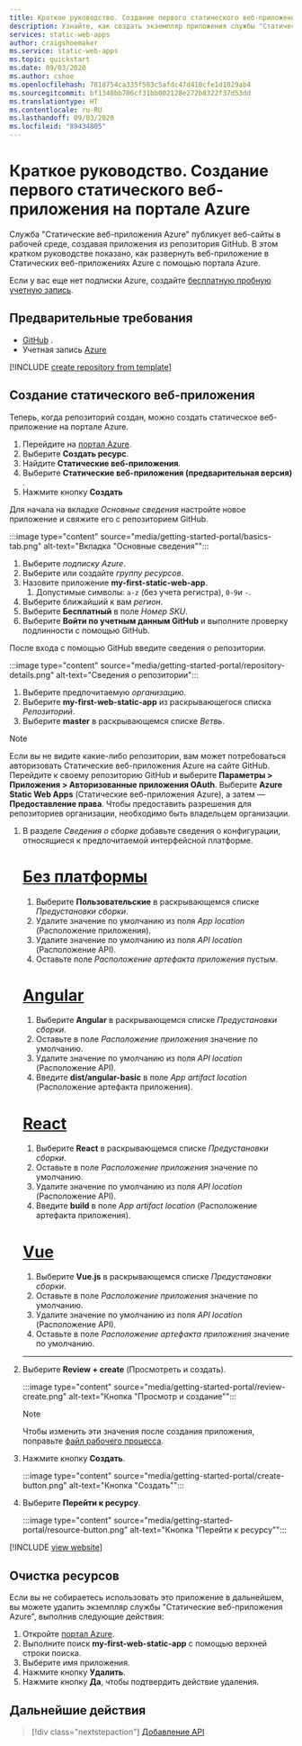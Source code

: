 ```yaml
---
title: Краткое руководство. Создание первого статического веб-приложения с помощью службы "Статические веб-приложения Azure" на портале Azure
description: Узнайте, как создать экземпляр приложения службы "Статические веб-приложения Azure" с помощью портала Azure.
services: static-web-apps
author: craigshoemaker
ms.service: static-web-apps
ms.topic: quickstart
ms.date: 09/03/2020
ms.author: cshoe
ms.openlocfilehash: 7818754ca335f503c5afdc47d410cfe1d1029ab4
ms.sourcegitcommit: bf1340bb706cf31bb002128e272b8322f37d53dd
ms.translationtype: HT
ms.contentlocale: ru-RU
ms.lasthandoff: 09/03/2020
ms.locfileid: "89434805"
---
```

# <a name="quickstart-building-your-first-static-web-app-in-the-azure-portal"></a>Краткое руководство. Создание первого статического веб-приложения на портале Azure

Служба "Статические веб-приложения Azure" публикует веб-сайты в рабочей среде, создавая приложения из репозитория GitHub. В этом кратком руководстве показано, как развернуть веб-приложение в Статических веб-приложениях Azure с помощью портала Azure.

Если у вас еще нет подписки Azure, создайте [бесплатную пробную учетную запись](https://azure.microsoft.com/free).

## <a name="prerequisites"></a>Предварительные требования

- [GitHub](https://github.com) .
- Учетная запись [Azure](https://portal.azure.com)

[!INCLUDE [create repository from template](../../includes/static-web-apps-get-started-create-repo.md)]

## <a name="create-a-static-web-app"></a>Создание статического веб-приложения

Теперь, когда репозиторий создан, можно создать статическое веб-приложение на портале Azure.

1. Перейдите на [портал Azure](https://portal.azure.com).
1. Выберите **Создать ресурс**.
1. Найдите **Статические веб-приложения**.
1. Выберите **Статические веб-приложения (предварительная версия)** .
1. Нажмите кнопку **Создать**

Для начала на вкладке _Основные сведения_ настройте новое приложение и свяжите его с репозиторием GitHub.

:::image type="content" source="media/getting-started-portal/basics-tab.png" alt-text="Вкладка "Основные сведения"":::

1. Выберите _подписку Azure_.
1. Выберите или создайте _группу ресурсов_.
1. Назовите приложение **my-first-static-web-app**.
      1. Допустимые символы: `a-z` (без учета регистра), `0-9`и `-`.
1. Выберите ближайший к вам _регион_.
1. Выберите **Бесплатный** в поле _Номер SKU_.
1. Выберите **Войти по учетным данным GitHub** и выполните проверку подлинности с помощью GitHub.

После входа с помощью GitHub введите сведения о репозитории.

:::image type="content" source="media/getting-started-portal/repository-details.png" alt-text="Сведения о репозитории":::

1. Выберите предпочитаемую _организацию_.
1. Выберите **my-first-web-static-app** из раскрывающегося списка _Репозиторий_.
1. Выберите **master** в раскрывающемся списке _Ветвь_.

> [!NOTE]
> Если вы не видите какие-либо репозитории, вам может потребоваться авторизовать Статические веб-приложения Azure на сайте GitHub. Перейдите к своему репозиторию GitHub и выберите **Параметры > Приложения > Авторизованные приложения OAuth**. Выберите **Azure Static Web Apps** (Статические веб-приложения Azure), а затем — **Предоставление права**. Чтобы предоставить разрешения для репозиториев организации, необходимо быть владельцем организации.

1. В разделе _Сведения о сборке_ добавьте сведения о конфигурации, относящиеся к предпочитаемой интерфейсной платформе.

    # <a name="no-framework"></a>[Без платформы](#tab/vanilla-javascript)

    1. Выберите **Пользовательские** в раскрывающемся списке _Предустановки сборки_.
    1. Удалите значение по умолчанию из поля _App location_ (Расположение приложения).
    1. Удалите значение по умолчанию из поля _API location_ (Расположение API).
    1. Оставьте поле _Расположение артефакта приложения_ пустым.

    # <a name="angular"></a>[Angular](#tab/angular)

    1. Выберите **Angular** в раскрывающемся списке _Предустановки сборки_.
    1. Оставьте в поле _Расположение приложения_ значение по умолчанию.
    1. Удалите значение по умолчанию из поля _API location_ (Расположение API).
    1. Введите **dist/angular-basic** в поле _App artifact location_ (Расположение артефакта приложения).

    # <a name="react"></a>[React](#tab/react)

    1. Выберите **React** в раскрывающемся списке _Предустановки сборки_.
    1. Оставьте в поле _Расположение приложения_ значение по умолчанию.
    1. Удалите значение по умолчанию из поля _API location_ (Расположение API).
    1. Введите **build** в поле _App artifact location_ (Расположение артефакта приложения).

    # <a name="vue"></a>[Vue](#tab/vue)

    1. Выберите **Vue.js** в раскрывающемся списке _Предустановки сборки_.
    1. Оставьте в поле _Расположение приложения_ значение по умолчанию.
    1. Удалите значение по умолчанию из поля _API location_ (Расположение API).
    1. Оставьте в поле _Расположение артефакта приложения_ значение по умолчанию.

    ---

1. Выберите **Review + create** (Просмотреть и создать).

    :::image type="content" source="media/getting-started-portal/review-create.png" alt-text="Кнопка "Просмотр и создание"":::

    > [!NOTE]
    > Чтобы изменить эти значения после создания приложения, поправьте [файл рабочего процесса](github-actions-workflow.md).

1. Нажмите кнопку **Создать**.

    :::image type="content" source="media/getting-started-portal/create-button.png" alt-text="Кнопка "Создать"":::

1. Выберите **Перейти к ресурсу**.

    :::image type="content" source="media/getting-started-portal/resource-button.png" alt-text="Кнопка "Перейти к ресурсу"":::

[!INCLUDE [view website](../../includes/static-web-apps-get-started-view-website.md)]

## <a name="clean-up-resources"></a>Очистка ресурсов

Если вы не собираетесь использовать это приложение в дальнейшем, вы можете удалить экземпляр службы "Статические веб-приложения Azure", выполнив следующие действия:

1. Откройте [портал Azure](https://portal.azure.com).
1. Выполните поиск **my-first-web-static-app** с помощью верхней строки поиска.
1. Выберите имя приложения.
1. Нажмите кнопку **Удалить**.
1. Нажмите кнопку **Да**, чтобы подтвердить действие удаления.

## <a name="next-steps"></a>Дальнейшие действия

> [!div class="nextstepaction"]
> [Добавление API](add-api.md)
